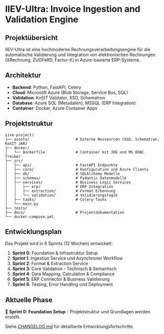 # IIEV-Ultra: Invoice Ingestion and Validation Engine

## Projektübersicht

IIEV-Ultra ist eine hochmoderne Rechnungsverarbeitungsengine für die automatische Validierung und Integration von elektronischen Rechnungen (XRechnung, ZUGFeRD, Factur-X) in Azure-basierte ERP-Systeme.

## Architektur

- **Backend**: Python, FastAPI, Celery
- **Cloud**: Microsoft Azure (Blob Storage, Service Bus, SQL)
- **Validation**: KoSIT Validator, XSD, Schematron
- **Database**: Azure SQL (Metadaten), MSSQL (ERP Integration)
- **Container**: Docker, Azure Container Apps

## Projektstruktur

```
iive-project/
├── assets/                     # Externe Ressourcen (XSD, Schematron, KoSIT JAR)
├── docker/
│   └── Dockerfile              # Container mit JRE und MS ODBC Treiber
├── src/
│   ├── api/                    # FastAPI Endpunkte
│   ├── core/                   # Konfiguration und Azure Clients
│   ├── db/                     # SQLAlchemy Modelle
│   ├── schemas/                # Pydantic Datenmodelle
│   ├── services/               # Business Logic Services
│   │   ├── erp/                # ERP Integration
│   │   ├── extraction/         # Format Erkennung
│   │   └── validation/         # Validierungslogik
│   ├── tasks/                  # Celery Tasks
│   └── main.py
├── tests/
├── docs/                       # Projektdokumentation
└── docker-compose.yml
```

## Entwicklungsplan

Das Projekt wird in 6 Sprints (12 Wochen) entwickelt:

1. **Sprint 0**: Foundation & Infrastruktur Setup
2. **Sprint 1**: Ingestion Service und Asynchroner Workflow  
3. **Sprint 2**: Format & Extraction Service
4. **Sprint 3**: Core Validation - Technisch & Semantisch
5. **Sprint 4**: Data Mapping, Calculation & Compliance
6. **Sprint 5**: ERP Connector & Business Validierung
7. **Sprint 6**: Testing, Error Handling und Deployment

## Aktuelle Phase

🚧 **Sprint 0: Foundation Setup** - Projektstruktur und Grundlagen werden erstellt.

Siehe [CHANGELOG.md](./CHANGELOG.md) für detaillierte Entwicklungsfortschritte.
